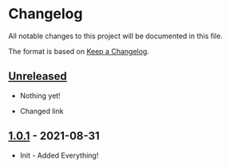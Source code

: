 # Changelog

All notable changes to this project will be documented in this file.

The format is based on [Keep a Changelog](https://keepachangelog.com/en/1.0.0/).

## [Unreleased]

- Nothing yet!

- Changed link

## [1.0.1] - 2021-08-31

- Init - Added Everything!

[Unreleased]: https://github.com/draschke/vsc-sap-hana-mta-dev-env-node16x/compare/v1.0.1...HEAD
[1.0.1]: https://github.com/draschke/vsc-sap-hana-mta-dev-env-node16x/compare/v1.0.0...v1.0.1
